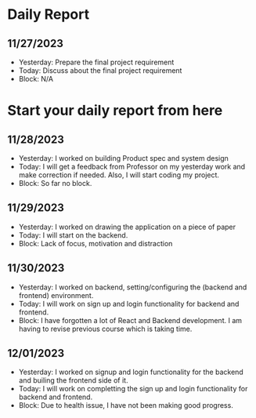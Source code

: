# Daily Report
## 11/27/2023
* Yesterday: Prepare the final project requirement
* Today: Discuss about the final project requirement
* Block: N/A
# Start your daily report from here

## 11/28/2023
* Yesterday: I worked on building Product spec and system design
* Today: I will get a feedback from Professor on my yesterday work and make correction if needed. Also, I will start coding my project.
* Block: So far no block.

## 11/29/2023
* Yesterday: I worked on drawing the application on a piece of paper
* Today: I will start on the backend.
* Block: Lack of focus, motivation and distraction

## 11/30/2023
* Yesterday: I worked on backend, setting/configuring the (backend and frontend) environment. 
* Today: I will work on sign up and login functionality for backend and frontend.
* Block: I have forgotten a lot of React and Backend development. I am having to revise previous course which is taking time.

## 12/01/2023
* Yesterday: I worked on signup and login functionality for the backend and builing the frontend side of it.  
* Today: I will work on completting the sign up and login functionality for backend and frontend.
* Block: Due to health issue, I have not been making good progress.